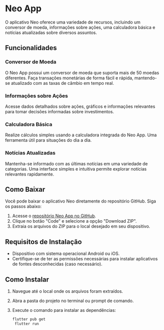 # Neo App

O aplicativo Neo oferece uma variedade de recursos, incluindo um conversor de moeda, informações sobre ações, uma calculadora básica e notícias atualizadas sobre diversos assuntos.

## Funcionalidades

### Conversor de Moeda

O Neo App possui um conversor de moeda que suporta mais de 50 moedas diferentes. Faça transações monetárias de forma fácil e rápida, mantendo-se atualizado com as taxas de câmbio em tempo real.

### Informações sobre Ações

Acesse dados detalhados sobre ações, gráficos e informações relevantes para tomar decisões informadas sobre investimentos.

### Calculadora Básica

Realize cálculos simples usando a calculadora integrada do Neo App. Uma ferramenta útil para situações do dia a dia.

### Notícias Atualizadas

Mantenha-se informado com as últimas notícias em uma variedade de categorias. Uma interface simples e intuitiva permite explorar notícias relevantes rapidamente.

## Como Baixar

Você pode baixar o aplicativo Neo diretamente do repositório GitHub. Siga os passos abaixo:

1. Acesse o [repositório Neo App no GitHub](https://github.com/Bruno-Rocha-HUB/neo).
2. Clique no botão "Code" e selecione a opção "Download ZIP".
3. Extraia os arquivos do ZIP para o local desejado em seu dispositivo.

## Requisitos de Instalação

- Dispositivo com sistema operacional Android ou iOS.
- Certifique-se de ter as permissões necessárias para instalar aplicativos de fontes desconhecidas (caso necessário).

## Como Instalar

1. Navegue até o local onde os arquivos foram extraídos.
2. Abra a pasta do projeto no terminal ou prompt de comando.
3. Execute o comando para instalar as dependências:

   ```bash
   flutter pub get
    flutter run

